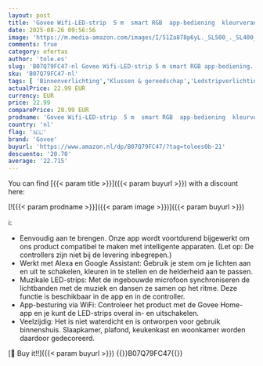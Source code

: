```yaml
---
layout: post
title: 'Govee Wifi-LED-strip  5 m  smart RGB  app-bediening  kleurverandering  muzieksynchronisatie  werkt met Alexa en Google Assistant'
date: 2025-08-26 09:56:56
image: 'https://m.media-amazon.com/images/I/51Za878p6yL._SL500_._SL400_.jpg'
comments: true
category: ofertas
author: 'tole.es'
slug: 'B07Q79FC47-nl Govee Wifi-LED-strip 5 m smart RGB app-bediening...'
sku: 'B07Q79FC47-nl'
tags: [ 'Binnenverlichting','Klussen & gereedschap','Ledstripverlichting','Speciale & decoratieve verlichting','Verlichting','govee','🇳🇱', ]
actualPrice: 22.99 EUR
currency: EUR
price: 22.99
comparePrice: 28.99 EUR
prodname: 'Govee Wifi-LED-strip  5 m  smart RGB  app-bediening  kleurverandering  muzieksynchronisatie  werkt met Alexa en Google Assistant'
country: 'nl'
flag: '🇳🇱'
brand: 'Govee'
buyurl: 'https://www.amazon.nl/dp/B07Q79FC47/?tag=tolees0b-21'
descuento: '20.70'
average: '22.715'
---
```


You can find [{{< param title >}}]({{< param buyurl >}}) with a discount here:

[![{{< param prodname >}}]({{< param image >}})]({{< param buyurl >}})

ℹ️:

- Eenvoudig aan te brengen. Onze app wordt voortdurend bijgewerkt om ons product compatibel te maken met intelligente apparaten. (Let op: De controllers zijn niet bij de levering inbegrepen.)
- Werkt met Alexa en Google Assistant: Gebruik je stem om je lichten aan en uit te schakelen, kleuren in te stellen en de helderheid aan te passen.
- Muzikale LED-strips: Met de ingebouwde microfoon synchroniseren de lichtbanden met de muziek en dansen ze samen op het ritme. Deze functie is beschikbaar in de app en in de controller.
- App-besturing via WiFi: Controleer het product met de Govee Home-app en je kunt de LED-strips overal in- en uitschakelen.
- Veelzijdig: Het is niet waterdicht en is ontworpen voor gebruik binnenshuis. Slaapkamer, plafond, keukenkast en woonkamer worden daardoor gedecoreerd.

[🛒 Buy it!!]({{< param buyurl >}})
{{<world>}}B07Q79FC47{{</world>}}
